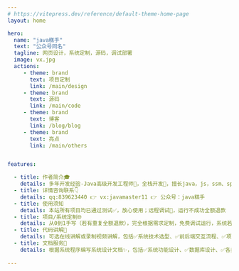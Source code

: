 ```yaml
---
# https://vitepress.dev/reference/default-theme-home-page
layout: home

hero:
  name: "java糕手"
  text: "公众号同名"
  tagline: 网页设计，系统定制，源码，调试部署
  image: vx.jpg
  actions:
     - theme: brand
       text: 项目定制
       link: /main/design
     - theme: brand
       text: 源码
       link: /main/code
     - theme: brand
       text: 博客
       link: /blog/blog
     - theme: brand
       text: 亮点
       link: /main/others


features:

  - title: 作者简介🎓
    details: 多年开发经验-Java高级开发工程师🤺，全栈开发💯，擅长java，js，ssm、springboot、servlet-jsp、mysql、vue、redis等技术
  - title: 详情咨询联系👇
    details: qq:839623440 👉 vx:javamaster11 👉 公众号：java糕手
  - title: 使用须知 
    details: 本站所有项目均已通过测试✅，放心使用；远程调试🔧，运行不成功全额退款
  - title: 项目/系统定制🌐
    details: 从0到1手写（若有重复全额退款），完全根据需求定制，免费调试运行，系统若有bug永久免费修复
  - title: 代码讲解📗
    details: 可选在线讲解或录制视频讲解，包括✅系统技术选型、✅前后端交互流程、✅项目结构分析、✅功能详细实现逻辑、✅数据库设计，🚀讲解同时录屏并记录讲解文档
  - title: 文档服务📝
    details: 根据系统程序编写系统设计文档✨，包括✅系统功能设计、✅数据库设计、✅各类作图（ER图、流程图、结构图、功能模块图等）、✅系统测试等相关内容
  
---
```

